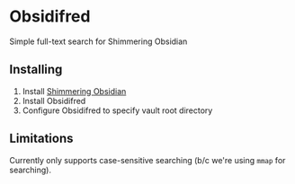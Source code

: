 # Obsidifred

Simple full-text search for Shimmering Obsidian

## Installing

1. Install [Shimmering Obsidian](https://github.com/chrisgrieser/shimmering-obsidian)
1. Install Obsidifred
1. Configure Obsidifred to specify vault root directory

## Limitations

Currently only supports case-sensitive searching (b/c we're using `mmap` for searching).
